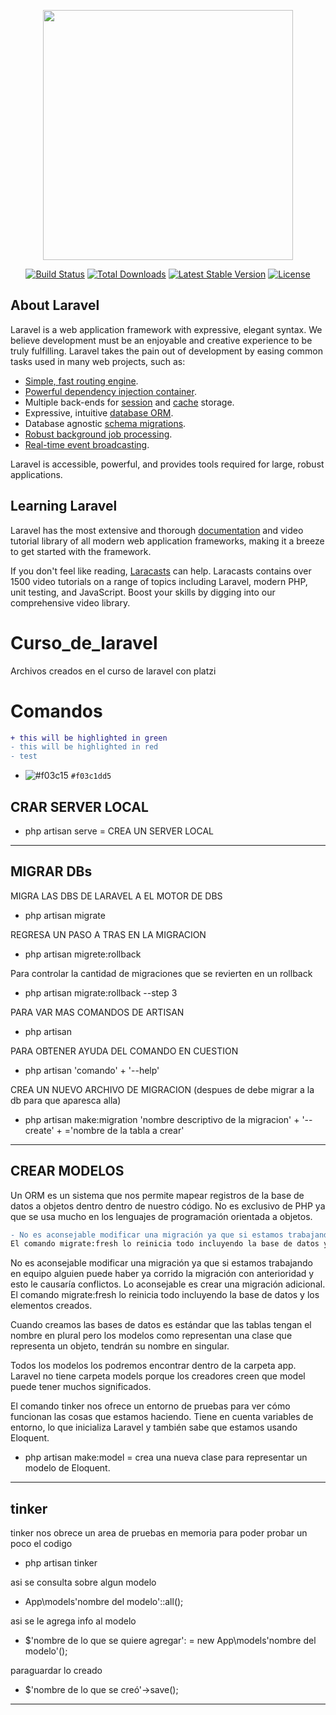 <p align="center"><a href="https://laravel.com" target="_blank"><img src="https://raw.githubusercontent.com/laravel/art/master/logo-lockup/5%20SVG/2%20CMYK/1%20Full%20Color/laravel-logolockup-cmyk-red.svg" width="400"></a></p>

<p align="center">
<a href="https://travis-ci.org/laravel/framework"><img src="https://travis-ci.org/laravel/framework.svg" alt="Build Status"></a>
<a href="https://packagist.org/packages/laravel/framework"><img src="https://poser.pugx.org/laravel/framework/d/total.svg" alt="Total Downloads"></a>
<a href="https://packagist.org/packages/laravel/framework"><img src="https://poser.pugx.org/laravel/framework/v/stable.svg" alt="Latest Stable Version"></a>
<a href="https://packagist.org/packages/laravel/framework"><img src="https://poser.pugx.org/laravel/framework/license.svg" alt="License"></a>
</p>

## About Laravel

Laravel is a web application framework with expressive, elegant syntax. We believe development must be an enjoyable and creative experience to be truly fulfilling. Laravel takes the pain out of development by easing common tasks used in many web projects, such as:

- [Simple, fast routing engine](https://laravel.com/docs/routing).
- [Powerful dependency injection container](https://laravel.com/docs/container).
- Multiple back-ends for [session](https://laravel.com/docs/session) and [cache](https://laravel.com/docs/cache) storage.
- Expressive, intuitive [database ORM](https://laravel.com/docs/eloquent).
- Database agnostic [schema migrations](https://laravel.com/docs/migrations).
- [Robust background job processing](https://laravel.com/docs/queues).
- [Real-time event broadcasting](https://laravel.com/docs/broadcasting).

Laravel is accessible, powerful, and provides tools required for large, robust applications.

## Learning Laravel

Laravel has the most extensive and thorough [documentation](https://laravel.com/docs) and video tutorial library of all modern web application frameworks, making it a breeze to get started with the framework.

If you don't feel like reading, [Laracasts](https://laracasts.com) can help. Laracasts contains over 1500 video tutorials on a range of topics including Laravel, modern PHP, unit testing, and JavaScript. Boost your skills by digging into our comprehensive video library.


# Curso_de_laravel
Archivos creados en el curso de laravel con platzi

# Comandos

```diff
+ this will be highlighted in green
- this will be highlighted in red
- test
```
- ![#f03c15](https://placehold.it/15/f03c15/000000?text=+) `#f03c1dd5`

## CRAR SERVER LOCAL
- php artisan serve = CREA UN SERVER LOCAL
_________________________________________

## MIGRAR DBs
MIGRA LAS DBS DE LARAVEL A EL MOTOR DE DBS 
- php artisan migrate  

REGRESA UN PASO A TRAS EN LA MIGRACION
- php artisan migrete:rollback 

Para controlar la cantidad de migraciones que se revierten en un rollback
- php artisan migrate:rollback --step 3 

PARA VAR MAS COMANDOS DE ARTISAN
- php artisan 

PARA OBTENER AYUDA DEL COMANDO EN CUESTION
- php artisan 'comando' + '--help' 

CREA UN NUEVO ARCHIVO DE MIGRACION (despues de debe migrar a la db para que aparesca alla)
- php artisan make:migration 'nombre descriptivo de la migracion' + '--create' + ='nombre de la tabla a crear' 
_________________________________________

## CREAR MODELOS
Un ORM es un sistema que nos permite mapear registros de la base de datos a objetos dentro dentro de nuestro código. No es exclusivo de PHP ya que se usa mucho en los lenguajes de programación orientada a objetos.

```diff
- No es aconsejable modificar una migración ya que si estamos trabajando en equipo alguien puede haber ya corrido la migración con anterioridad y esto le causaría conflictos. Lo aconsejable es crear una migración adicional.
El comando migrate:fresh lo reinicia todo incluyendo la base de datos y los elementos creados
```

<tspan fill="red">
No es aconsejable modificar una migración ya que si estamos trabajando en equipo alguien puede haber ya corrido la migración con anterioridad y esto le causaría conflictos. Lo aconsejable es crear una migración adicional.
El comando migrate:fresh lo reinicia todo incluyendo la base de datos y los elementos creados.
</tspan>

Cuando creamos las bases de datos es estándar que las tablas tengan el nombre en plural pero los modelos como representan una clase que representa un objeto, tendrán su nombre en singular.

Todos los modelos los podremos encontrar dentro de la carpeta app. Laravel no tiene carpeta models porque los creadores creen que model puede tener muchos significados.

El comando tinker nos ofrece un entorno de pruebas para ver cómo funcionan las cosas que estamos haciendo. Tiene en cuenta variables de entorno, lo que inicializa Laravel y también sabe que estamos usando Eloquent.

- php artisan make:model = crea una nueva clase para representar un modelo de Eloquent.

__________________________________________


## tinker
tinker nos obrece un area de pruebas en memoria para poder probar un poco el codigo
- php artisan tinker

asi se consulta sobre algun modelo
- App\models\'nombre del modelo'::all();

asi se le agrega info al modelo
- $'nombre de lo que se quiere agregar': = new App\models\'nombre del modelo'();

paraguardar lo creado
- $'nombre de lo que se creó'->save();

_____________________________________________
